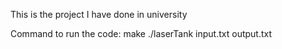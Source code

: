 This is the project I have done in university

Command to run the code:
make
./laserTank input.txt output.txt

